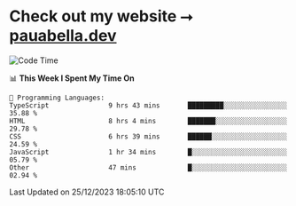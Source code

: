 # Check out my website ⭢ [pauabella.dev](https://pauabella.dev)

<!--START_SECTION:waka-->
![Code Time](http://img.shields.io/badge/Code%20Time-2%2C816%20hrs%2046%20mins-blue)

📊 **This Week I Spent My Time On** 

```text
💬 Programming Languages: 
TypeScript               9 hrs 43 mins       █████████░░░░░░░░░░░░░░░░   35.88 % 
HTML                     8 hrs 4 mins        ███████░░░░░░░░░░░░░░░░░░   29.78 % 
CSS                      6 hrs 39 mins       ██████░░░░░░░░░░░░░░░░░░░   24.59 % 
JavaScript               1 hr 34 mins        █░░░░░░░░░░░░░░░░░░░░░░░░   05.79 % 
Other                    47 mins             █░░░░░░░░░░░░░░░░░░░░░░░░   02.94 % 
```


 Last Updated on 25/12/2023 18:05:10 UTC
<!--END_SECTION:waka-->
